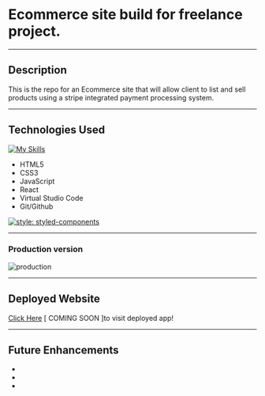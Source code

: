 # Ecommerce site build for freelance project.
***
## Description
This is the repo for an Ecommerce site that will allow client to list and sell products using a stripe integrated payment processing system.
***
## Technologies Used

[![My Skills](https://skillicons.dev/icons?i=html,css,js,react,git,github,vscode&perline=4)](https://skillicons.dev)

- HTML5
- CSS3
- JavaScript
- React
- Virtual Studio Code
- Git/Github

[![style: styled-components](https://img.shields.io/badge/style-%F0%9F%92%85%20styled--components-orange.svg?colorB=daa357&colorA=db748e)](https://github.com/styled-components/styled-components)


***
### Production version

![production]()
***
## Deployed Website

[Click Here]() [ COMING SOON ]to visit deployed app! 
***
## Future Enhancements
- 
- 
- 